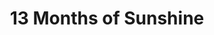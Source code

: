 ---
title: 13 Months of Sunshine 
image: '/assets/amine.png'
alttext: 13 months of sunshine Amine Album Cover
link: 'https://genius.com/albums/Amine/13-months-of-sunshine'
type: listening
tags: now
---